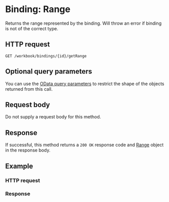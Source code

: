 # Binding: Range

Returns the range represented by the binding. Will throw an error if binding is not of the correct type.
## HTTP request
```http
GET /workbook/bindings/{id}/getRange
```
## Optional query parameters
You can use the [OData query parameters](odata-optional-query-parameters.md) to restrict the shape of the objects returned from this call.

## Request body
Do not supply a request body for this method.


## Response
If successful, this method returns a `200 OK` response code and [Range](../resources/range.md) object in the response body.
## Example
### HTTP request
### Response
